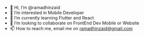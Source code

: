 - 👋 Hi, I’m @ramadhinzaid
- 👀 I’m interested in Mobile Developer
- 🌱 I’m currently learning Flutter and React
- 💞️ I’m looking to collaborate on FrontEnd Dev Mobile or Website
- 📫 How to reach me, email me on ramadhinzaid@gmail.com

<!---
ramadhinzaid/ramadhinzaid is a ✨ special ✨ repository because its `README.md` (this file) appears on your GitHub profile.
You can click the Preview link to take a look at your changes.
--->
